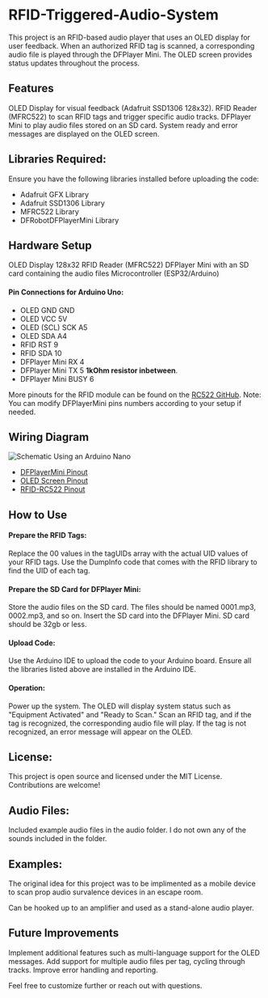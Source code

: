 # RFID-Triggered-Audio-System
This project is an RFID-based audio player that uses an OLED display for user feedback. When an authorized RFID tag is scanned, a corresponding audio file is played through the DFPlayer Mini. The OLED screen provides status updates throughout the process.

## Features
OLED Display for visual feedback (Adafruit SSD1306 128x32).
RFID Reader (MFRC522) to scan RFID tags and trigger specific audio tracks.
DFPlayer Mini to play audio files stored on an SD card.
System ready and error messages are displayed on the OLED screen.

## Libraries Required:
Ensure you have the following libraries installed before uploading the code:

* Adafruit GFX Library
* Adafruit SSD1306 Library
* MFRC522 Library
* DFRobotDFPlayerMini Library

## Hardware Setup
OLED Display 128x32
RFID Reader (MFRC522)
DFPlayer Mini with an SD card containing the audio files
Microcontroller (ESP32/Arduino)

#### Pin Connections for Arduino Uno:
* OLED GND GND
* OLED VCC 5V
* OLED (SCL) SCK	A5
* OLED SDA A4
* RFID RST 9
* RFID SDA 10
* DFPlayer Mini RX 4
* DFPlayer Mini TX 5 **1kOhm resistor inbetween**.
* DFPlayer Mini BUSY 6

More pinouts for the RFID module can be found on the [RC522 GitHub](https://github.com/miguelbalboa/rfid?tab=readme-ov-file#id24).
Note: You can modify DFPlayerMini pins numbers according to your setup if needed.

## Wiring Diagram

![Schematic](https://github.com/user-attachments/assets/5ef1caef-6a3c-463e-a8b5-e1f78cf70442)
Using an Arduino Nano

* [DFPlayerMini Pinout](https://lab.arts.ac.uk/uploads/images/gallery/2022-11/aquNhFLaNisOaPu5-dfplayerpinout.png)
* [OLED Screen Pinout](https://electropeak.com/learn/wp-content/uploads/2020/12/OLED-0.91INCH-pin.jpg)
* [RFID-RC522 Pinout](https://www.electrovigyan.com/wp-content/uploads/2021/04/pinout.jpg)


## How to Use
#### Prepare the RFID Tags:
Replace the 00 values in the tagUIDs array with the actual UID values of your RFID tags.
Use the DumpInfo code that comes with the RFID library to find the UID of each tag.

#### Prepare the SD Card for DFPlayer Mini:
Store the audio files on the SD card. The files should be named 0001.mp3, 0002.mp3, and so on.
Insert the SD card into the DFPlayer Mini.
SD card should be 32gb or less.

#### Upload Code:
Use the Arduino IDE to upload the code to your Arduino board.
Ensure all the libraries listed above are installed in the Arduino IDE.

#### Operation:
Power up the system.
The OLED will display system status such as "Equipment Activated" and "Ready to Scan."
Scan an RFID tag, and if the tag is recognized, the corresponding audio file will play. If the tag is not recognized, an error message will appear on the OLED.

## License:
This project is open source and licensed under the MIT License. Contributions are welcome!

## Audio Files:
Included example audio files in the audio folder. I do not own any of the sounds included in the folder.

## Examples:
The original idea for this project was to be implimented as a mobile device to scan prop audio survalence devices in an escape room. 

Can be hooked up to an amplifier and used as a stand-alone audio player. 

## Future Improvements
Implement additional features such as multi-language support for the OLED messages.
Add support for multiple audio files per tag, cycling through tracks.
Improve error handling and reporting.

Feel free to customize further or reach out with questions.
